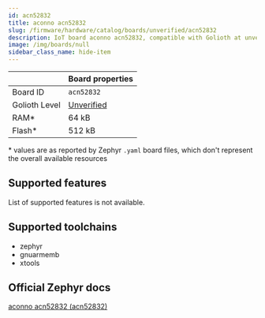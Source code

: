 ```yaml
---
id: acn52832
title: aconno acn52832
slug: /firmware/hardware/catalog/boards/unverified/acn52832
description: IoT board aconno acn52832, compatible with Golioth at unverified level.
image: /img/boards/null
sidebar_class_name: hide-item
---
```


[//]: # (This is an auto-generated file, do not edit! Changes to it will be lost upon re-generation)



|                | Board properties     |
| -------------  | -------------------- |
| Board ID       | `acn52832` |
| Golioth Level  | [Unverified](/firmware/hardware#unverified-boards) |
| RAM*           | 64 kB |
| Flash*         | 512 kB |

\* values are as reported by Zephyr `.yaml` board files, which don't represent the overall available resources



## Supported features

List of supported features is not available.

## Supported toolchains

* zephyr
* gnuarmemb
* xtools

## Official Zephyr docs

[aconno acn52832 (acn52832)](https://docs.zephyrproject.org/latest/boards/aconno/acn52832/doc/index.html)
